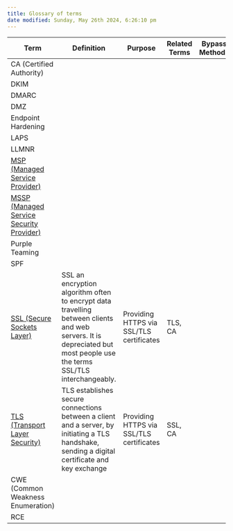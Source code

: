```yaml
---
title: Glossary of terms
date modified: Sunday, May 26th 2024, 6:26:10 pm
---
```



| Term                                                                                                      | Definition                                                                                                                                                             | Purpose                                  | Related Terms | Bypass Methods |
| --------------------------------------------------------------------------------------------------------- | ---------------------------------------------------------------------------------------------------------------------------------------------------------------------- | ---------------------------------------- | ------------- | -------------- |
| CA (Certified Authority)                                                                                  |                                                                                                                                                                        |                                          |               |                |
| DKIM                                                                                                      |                                                                                                                                                                        |                                          |               |                |
| DMARC                                                                                                     |                                                                                                                                                                        |                                          |               |                |
| DMZ                                                                                                       |                                                                                                                                                                        |                                          |               |                |
| Endpoint Hardening                                                                                        |                                                                                                                                                                        |                                          |               |                |
| LAPS                                                                                                      |                                                                                                                                                                        |                                          |               |                |
| LLMNR                                                                                                     |                                                                                                                                                                        |                                          |               |                |
| [MSP (Managed Service Provider)](https://en.wikipedia.org/wiki/Managed_services)                          |                                                                                                                                                                        |                                          |               |                |
| [MSSP (Managed Service Security Provider)](https://www.fortinet.com/resources/cyberglossary/what-is-mssp) |                                                                                                                                                                        |                                          |               |                |
| Purple Teaming                                                                                            |                                                                                                                                                                        |                                          |               |                |
| SPF                                                                                                       |                                                                                                                                                                        |                                          |               |                |
| [SSL (Secure Sockets Layer)](https://www.cloudflare.com/learning/ssl/what-is-ssl/)                        | SSL an encryption algorithm often to encrypt data travelling between clients and web servers. It is depreciated but most people use the terms SSL/TLS interchangeably. | Providing HTTPS via SSL/TLS certificates | TLS, CA       |                |
| [TLS (Transport Layer Security)](https://www.cloudflare.com/learning/ssl/transport-layer-security-tls/)   | TLS establishes secure connections between a client and a server, by initiating a TLS handshake, sending a digital certificate and key exchange                        | Providing HTTPS via SSL/TLS certificates | SSL, CA       |                |
| CWE (Common Weakness Enumeration)                                                                         |                                                                                                                                                                        |                                          |               |                |
| RCE                                                                                                       |                                                                                                                                                                        |                                          |               |                |
